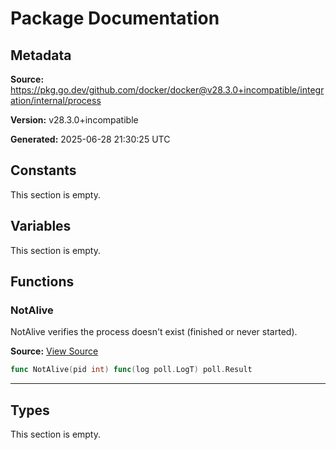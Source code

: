 # Package Documentation

## Metadata

**Source:** https://pkg.go.dev/github.com/docker/docker@v28.3.0+incompatible/integration/internal/process

**Version:** v28.3.0+incompatible

**Generated:** 2025-06-28 21:30:25 UTC

## Constants

This section is empty.

## Variables

This section is empty.

## Functions

### NotAlive

NotAlive verifies the process doesn't exist (finished or never started).

**Source:** [View Source](https://github.com/docker/docker/blob/v28.3.0/integration/internal/process/wait.go#L9)  

```go
func NotAlive(pid int) func(log poll.LogT) poll.Result
```

---

## Types

This section is empty.

